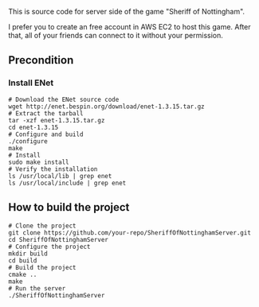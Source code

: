 This is source code for server side of the game "Sheriff of Nottingham".

I prefer you to create an free account in AWS EC2 to host this game. After that, all of your friends can connect to it without your permission.

## Precondition

### Install ENet

```
# Download the ENet source code
wget http://enet.bespin.org/download/enet-1.3.15.tar.gz
# Extract the tarball
tar -xzf enet-1.3.15.tar.gz
cd enet-1.3.15
# Configure and build
./configure
make
# Install
sudo make install
# Verify the installation
ls /usr/local/lib | grep enet
ls /usr/local/include | grep enet
```

## How to build the project
```
# Clone the project
git clone https://github.com/your-repo/SheriffOfNottinghamServer.git
cd SheriffOfNottinghamServer
# Configure the project
mkdir build
cd build
# Build the project
cmake ..
make
# Run the server
./SheriffOfNottinghamServer
```

